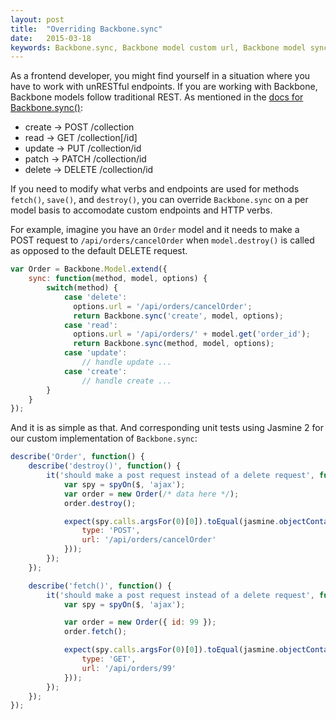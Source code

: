 ```yaml
---
layout: post
title:  "Overriding Backbone.sync"
date:   2015-03-18
keywords: Backbone.sync, Backbone model custom url, Backbone model sync, custom endpoint in Backbone model, custom url in Backbone Models
---
```


As a frontend developer, you might find yourself in a situation where you have to work with unRESTful endpoints. If you are working with Backbone, Backbone models follow traditional REST. As mentioned in the [docs for Backbone.sync()](http://backbonejs.org/#Sync):

* create → POST   /collection
* read → GET   /collection[/id]
* update → PUT   /collection/id
* patch → PATCH   /collection/id
* delete → DELETE   /collection/id

If you need to modify what verbs and endpoints are used for methods `fetch()`, `save()`, and `destroy()`, you can override `Backbone.sync` on a per model basis to accomodate custom endpoints and HTTP verbs.

For example, imagine you have an `Order` model and it needs to make a POST request to `/api/orders/cancelOrder` when `model.destroy()` is called as opposed to the default DELETE request.

```js
var Order = Backbone.Model.extend({
	sync: function(method, model, options) {
		switch(method) {
			case 'delete':
			  options.url = '/api/orders/cancelOrder';
			  return Backbone.sync('create', model, options);
			case 'read':
			  options.url = '/api/orders/' + model.get('order_id');
			  return Backbone.sync(method, model, options);
			case 'update':
				// handle update ...
			case 'create':
				// handle create ...
		}
	}
});
```

And it is as simple as that. And corresponding unit tests using Jasmine 2 for our custom implementation of `Backbone.sync`:

```js
describe('Order', function() {
	describe('destroy()', function() {
		it('should make a post request instead of a delete request', function() {
			var spy = spyOn($, 'ajax');
			var order = new Order(/* data here */);
			order.destroy();

			expect(spy.calls.argsFor(0)[0]).toEqual(jasmine.objectContaining({
				type: 'POST',
				url: '/api/orders/cancelOrder'
			}));
		});
	});

	describe('fetch()', function() {
		it('should make a post request instead of a delete request', function() {
			var spy = spyOn($, 'ajax');

			var order = new Order({ id: 99 });
			order.fetch();

			expect(spy.calls.argsFor(0)[0]).toEqual(jasmine.objectContaining({
				type: 'GET',
				url: '/api/orders/99'
			}));
		});
	});
});
```
